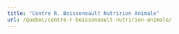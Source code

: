 ```yaml
---
title: "Centre R. Boissoneault Nutririon Animale"
url: /quebec/centre-r-boissoneault-nutririon-animale/
---
```

